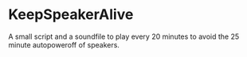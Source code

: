 # KeepSpeakerAlive
A small script and a soundfile to play every 20 minutes to avoid the 25 minute autopoweroff of speakers.
